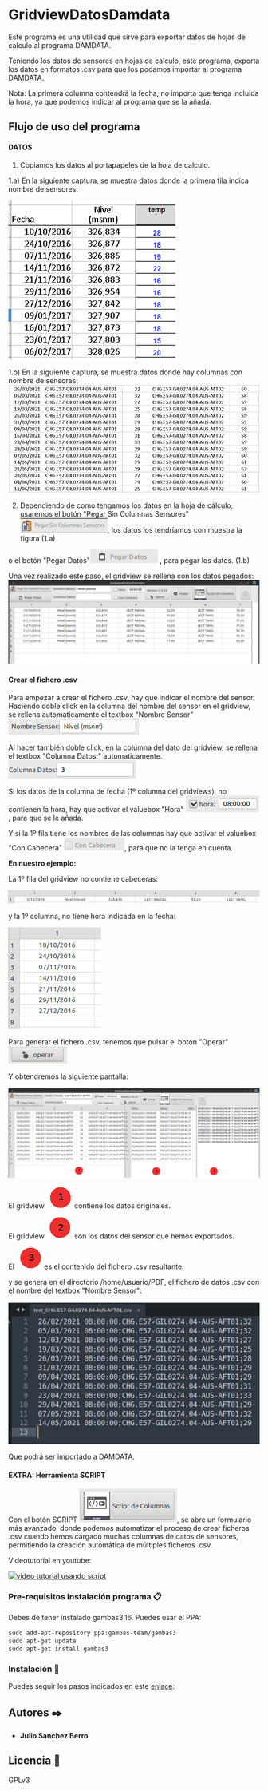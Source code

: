 # GridviewDatosDamdata
Este programa es una utilidad que sirve para exportar datos de hojas de calculo al programa DAMDATA.

Teniendo los datos de sensores en hojas de calculo, este programa, exporta los datos en formatos .csv para que los podamos importar al programa DAMDATA.

Nota:
La primera columna contendrá la fecha, no importa que tenga incluida la hora, ya que podemos indicar al programa que se la añada.

## Flujo de uso del programa
#### DATOS
1) Copiamos los datos al portapapeles de la hoja de calculo.

1.a) En la siguiente captura, se muestra datos donde la primera fila indica nombre de sensores:

![Datos con columna de nombre de sensor!](ayuda/DatosSinColumnasSensores.png "figura 1.a")

1.b) En la siguiente captura, se muestra datos donde hay columnas con nombre de sensores:
![Datos con columna de nombre de sensor!](ayuda/DatosConColumnadeNombreSensor.png "figura 1.b")

2) Dependiendo de como tengamos los datos en la hoja de cálculo, usaremos el botón "Pegar Sin Columnas Sensores"
![Pegar datos con columna de nombre de sensor!](ayuda/PegarSinColumnasSensores.png), los datos los tendríamos con muestra la figura (1.a)

 o el botón "Pegar Datos"![Pegar datos con columna de nombre de sensor!](ayuda/PegarDatosConColumnadeNombreSensor.png) , para pegar los datos. (1.b)

Una vez realizado este paso, el gridview se rellena con los datos pegados:
![Pegar datos con columna de nombre de sensor!](ayuda/ResultadoDePegarDatos.png)

#### Crear el fichero .csv
Para empezar a crear el fichero .csv, hay que indicar el nombre del sensor. Haciendo doble click en la columna del nombre del sensor en el gridview, se rellena automaticamente el textbox "Nombre Sensor"  ![Nombre del sensor!](ayuda/NombreSensor.png)

Al hacer también doble click, en la columna del dato del gridview, se rellena el textbox "Columna Datos:" automaticamente.  ![Columna de datos del sensor!](ayuda/ColumnaDeDatos.png)

Si los datos de la columna de fecha (1º columna del gridviews), no contienen la hora, hay que activar el valuebox "Hora" ![Hora!](ayuda/AgregarHora.png), para que se le añada.

Y si la 1º fila tiene los nombres de las columnas  hay que activar el valuebox "Con Cabecera" ![Cabecera!](ayuda/Cabecera.png), para que no la tenga en cuenta.

**En nuestro ejemplo:**

La 1º fila del gridview no contiene cabeceras:

![Primera Fila sin cabecera!](ayuda/PrimeraFilaSinCabeceras.png)

y la 1º columna, no tiene hora indicada en la fecha:

![Primera Columna Sin hora!](ayuda/PrimeraColumnaFecha.png)

Para generar el fichero .csv, tenemos que pulsar el botón "Operar" ![Operar!](ayuda/Operar.png)

Y obtendremos la siguiente pantalla:

![Datos Operar!](ayuda/DatosOperados.png)

El gridview ![Datos Operar!](ayuda/UNO.png)contiene los datos originales.

El gridview ![Datos Operar!](ayuda/DOS.png)son los datos del sensor que hemos exportados.

El ![Datos Operar!](ayuda/TRES.png)es el contenido del fichero .csv resultante.

y se genera en el directorio /home/usuario/PDF, el fichero de datos .csv con el nombre del textbox "Nombre Sensor":

![Fichero Generado!](ayuda/ficheroCsvGenerado.png)

Que podrá ser importado a DAMDATA.

#### EXTRA: Herramienta SCRIPT

Con el botón SCRIPT ![Script Columnas](ayuda/ScriptColumnas.png), se abre un formulario más avanzado, donde podemos automatizar el proceso de crear ficheros .csv cuando hemos cargado muchas columnas de datos de sensores, permitiendo la creación automática de múltiples ficheros .csv.

Videotutorial en youtube:

[![video tutorial usando script](https://img.youtube.com/vi/104T2j7HP9M/0.jpg)](https://www.youtube.com/watch?v=104T2j7HP9M)

### Pre-requisitos instalación programa 📋

Debes de tener instalado gambas3.16.
Puedes usar el PPA:

```
sudo add-apt-repository ppa:gambas-team/gambas3  
sudo apt-get update
sudo apt-get install gambas3
```

### Instalación 🔧

Puedes seguir los pasos indicados en este [enlace][enlace]:

[enlace]: https://gist.github.com/Nando98/2cd5fc89cb7cfbe9b5fba56220d05307

## Autores ✒️

* **Julio Sanchez Berro**

## Licencia 📄

GPLv3
